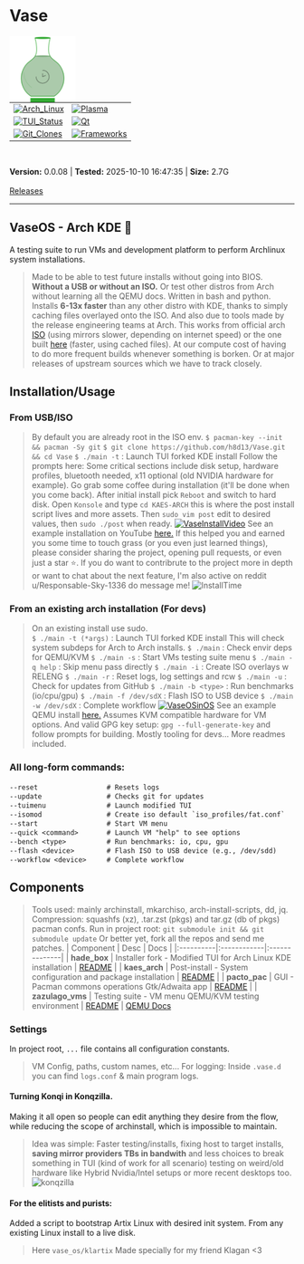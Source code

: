 # Vase

<img src="./vase_os/vase.svg" alt="VaseLogo" width="117" align="left">
<table>
    <tr>
        <td>
            <a href="https://github.com/h8d13/Vase/releases"><img src="https://img.shields.io/badge/Arch_Linux-v6.17.1-darkgreen" alt="Arch_Linux"></a>
        </td>
        <td>
            <a href="https://github.com/h8d13/Vase/releases"><img src="https://img.shields.io/badge/Plasma-6.4.5-darkgreen" alt="Plasma"></a>
        </td>
    </tr>
    <tr>
        <td>
            <a href="https://github.com/h8d13/Vase/releases"><img src="https://img.shields.io/badge/TUI_Status-Passing-darkgreen" alt="TUI_Status"></a>
        </td>
        <td>
            <a href="https://github.com/h8d13/Vase/releases"><img src="https://img.shields.io/badge/Qt-6.10.0-darkgreen" alt="Qt"></a>
        </td>
    </tr>
    <tr>
        <td>
            <a href="https://github.com/h8d13/Vase/releases"><img src="https://img.shields.io/badge/Git_Clones-721-blue" alt="Git_Clones"></a>
        </td>
        <td>
            <a href="https://github.com/h8d13/Vase/releases"><img src="https://img.shields.io/badge/Frameworks-6.18.0-blue" alt="Frameworks"></a>
        </td>
    </tr>
</table>
<br clear="left">

<strong>Version:</strong> 0.0.08 | <strong>Tested:</strong> 2025-10-10 16:47:35 | <strong>Size:</strong> 2.7G
<br><br>
<a href="https://github.com/h8d13/Vase/releases">Releases</a>

---

## VaseOS - Arch KDE 🏺
A testing suite to run VMs and development platform to perform Archlinux system installations. 
> Made to be able to test future installs without going into BIOS. **Without a USB or without an ISO.**
> Or test other distros from Arch without learning all the QEMU docs.
Written in bash and python. 
> Installs **6-13x faster** than any other distro with KDE, thanks to simply caching files overlayed onto the ISO. 
> And also due to tools made by the release engineering teams at Arch. 
This works from official arch [ISO](https://archlinux.org/download/) (using mirrors slower, depending on internet speed) or the one built [here](https://github.com/h8d13/Vase/releases) (faster, using cached files).
> At our compute cost of having to do more frequent builds whenever something is borken. 
> Or at major releases of upstream sources which we have to track closely.
## Installation/Usage
### From USB/ISO
> By default you are already root in the ISO env. 
`$ pacman-key --init && pacman -Sy git`
`$ git clone https://github.com/h8d13/Vase.git && cd Vase`
`$ ./main -t` : Launch TUI forked KDE install
> Follow the prompts here: Some critical sections include disk setup, hardware profiles, bluetooth needed, x11 optional (old NVIDIA hardware for example).
Go grab some coffee during installation (it'll be done when you come back).
After initial install pick `Reboot` and switch to hard disk.
Open `Konsole` and type `cd KAES-ARCH` this is where the post install script lives and more assets.
Then `sudo vim post` edit to desired values, then `sudo ./post` when ready.
[![VaseInstallVideo](http://img.youtube.com/vi/j7YnkxY1mVo/0.jpg)](http://www.youtube.com/watch?v=j7YnkxY1mVo "Vase Installation Demo")
See an example installation on YouTube [here.](https://www.youtube.com/watch?v=j7YnkxY1mVo)
If this helped you and earned you some time to touch grass (or you even just learned things), please consider sharing the project, opening pull requests, or even just a star ⭐. 
> If you do want to contribrute to the project more in depth or want to chat about the next feature, I'm also active on reddit u/Responsable-Sky-1336 do message me! 
    <img src="https://img.shields.io/badge/Install_Time-00:02:35-blue" alt="InstallTime">
### From an existing arch installation (For devs)
> On an existing install use sudo.  
`$ ./main -t (*args)` : Launch TUI forked KDE install
> This will check system subdeps for Arch to Arch installs.
`$ ./main`              : Check envir deps for QEMU/KVM
`$ ./main -s`           : Start VMs testing suite menu
`$ ./main -q help`      : Skip menu pass directly
`$ ./main -i`           : Create ISO overlays w RELENG
`$ ./main -r`           : Reset logs, log settings and rcw
`$ ./main -u`           : Check for updates from GitHub
`$ ./main -b <type>`    : Run benchmarks (io/cpu/gpu)
`$ ./main -f /dev/sdX`  : Flash ISO to USB device
`$ ./main -w /dev/sdX`  : Complete workflow
[![VaseOSinOS](http://img.youtube.com/vi/T-g_V_WIOt0/0.jpg)](http://www.youtube.com/watch?v=T-g_V_WIOt0 "Vase Installation Demo")
See an example QEMU install [here.](https://www.youtube.com/watch?v=T-g_V_WIOt0)
> Assumes KVM compatible hardware for VM options. And valid GPG key setup: `gpg --full-generate-key` and follow prompts for building.
> Mostly tooling for devs... More readmes included. 
### All long-form commands:
```
--reset                 # Resets logs
--update                # Checks git for updates
--tuimenu               # Launch modified TUI
--isomod                # Create iso default `iso_profiles/fat.conf`
--start                 # Start VM menu
--quick <command>       # Launch VM "help" to see options
--bench <type>          # Run benchmarks: io, cpu, gpu
--flash <device>        # Flash ISO to USB device (e.g., /dev/sdd)
--workflow <device>     # Complete workflow
```
## Components
> Tools used: mainly archinstall, mkarchiso, arch-install-scripts, dd, jq. Compression: squashfs (xz), .tar.zst (pkgs) and tar.gz (db of pkgs) pacman confs. 
Run in project root: `git submodule init && git submodule update` 
Or better yet, fork all the repos and send me patches.
| Component | Desc | Docs |
|:----------|:------------|:--------------|
| **hade_box** | Installer fork - Modified TUI for Arch Linux KDE installation | [README](./vase_os/hade_box/README.md) |
| **kaes_arch** | Post-install - System configuration and package installation | [README](https://github.com/h8d13/KAES-ARCH) |
| **pacto_pac** | GUI - Pacman commons operations Gtk/Adwaita app | [README](https://github.com/h8d13/PACTOPAC) |
| **zazulago_vms** | Testing suite - VM menu QEMU/KVM testing environment | [README](./vase_os/zazulago_vms/README.md) |
[QEMU Docs](https://www.qemu.org/documentation/)
### Settings
In project root, `...` file contains all configuration constants.
> VM Config, paths, custom names, etc...
For logging: Inside `.vase.d` you can find `logs.conf` & main program logs.
#### Turning Konqi in Konqzilla.
Making it all open so people can edit anything they desire from the flow, while reducing the scope of archinstall, which is impossible to maintain. 
> Idea was simple: Faster testing/installs, fixing host to target installs, **saving mirror providers TBs in bandwith** and less choices to break something in TUI (kind of work for all scenario) testing on weird/old hardware like Hybrid Nvidia/Intel setups or more recent desktops too.
![konqzilla](https://github.com/user-attachments/assets/8c7d7050-f58a-4dbc-aa69-2d9ee9716edc)
#### For the elitists and purists:
Added a script to bootstrap Artix Linux with desired init system. From any existing Linux install to a live disk. 
> Here `vase_os/klartix`
Made specially for my friend Klagan <3
